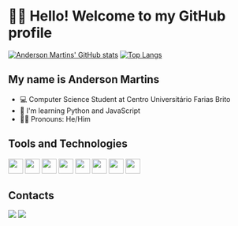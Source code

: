 # 👋🏼 Hello! Welcome to my GitHub profile


[![Anderson Martins' GitHub stats](https://github-readme-stats.vercel.app/api?username=andersonmartins27&show_icons=true&theme=transparent)](https://github.com/andersonmartins27/github-readme-stats) 
[![Top Langs](https://github-readme-stats.vercel.app/api/top-langs/?username=andersonmartins27&theme=transparent)](https://github.com/andersonmartins27/github-readme-stats)

## My name is Anderson Martins
- 💻 Computer Science Student at Centro Universitário Farias Brito
- 🧠 I'm learning Python and JavaScript
- 👨🏻 Pronouns: He/Him

## Tools and Technologies

<img loading="lazy" src="https://cdn.jsdelivr.net/gh/devicons/devicon/icons/vscode/vscode-original.svg" width="30" height="30"/> <img loading="lazy" src="https://cdn.jsdelivr.net/gh/devicons/devicon/icons/git/git-original.svg" width="30" height="30"/> <img src="https://cdn.jsdelivr.net/gh/devicons/devicon/icons/html5/html5-original.svg" loading="lazy" width="30" height="30"/> <img src="https://cdn.jsdelivr.net/gh/devicons/devicon/icons/css3/css3-original.svg" loading="lazy" width="30" height="30"/> <img src="https://cdn.jsdelivr.net/gh/devicons/devicon/icons/javascript/javascript-original.svg" loading="lazy" width="30" height="30"/> <img src="https://cdn.jsdelivr.net/gh/devicons/devicon/icons/java/java-original.svg" loading="lazy" width="30" height="30"/> <img src="https://cdn.jsdelivr.net/gh/devicons/devicon/icons/python/python-original.svg" loading="lazy" width="30" height="30"/> <img src="https://cdn.jsdelivr.net/gh/devicons/devicon/icons/csharp/csharp-original.svg" loading="lazy" width="30" height="30"/>

## Contacts

<div>
  <a href="https://www.linkedin.com/in/anderson-martins27/" target="_blank"><img loading="lazy" src="https://img.shields.io/badge/LinkedIn-0077B5?style=for-the-badge&logo=linkedin&logoColor=white"></a>
  <a href="https://www.kaggle.com/andersonmartins28"><img loading="lazy" src="https://img.shields.io/badge/Kaggle-20BEFF?style=for-the-badge&logo=Kaggle&logoColor=white"></a>

</div>
          
          
          
          
          
          
          
          
          
          

